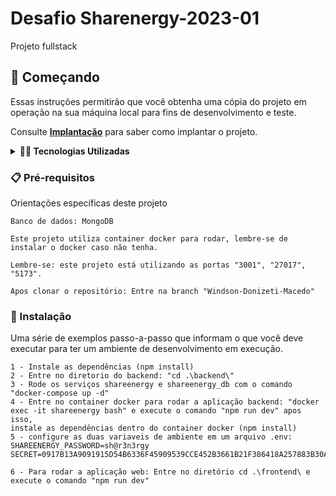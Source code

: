 # Desafio Sharenergy-2023-01

Projeto fullstack

## 🚀 Começando

Essas instruções permitirão que você obtenha uma cópia do projeto em operação na sua máquina local para fins de desenvolvimento e teste.

Consulte **[Implantação](#-implanta%C3%A7%C3%A3o)** para saber como implantar o projeto.

<details>
  <summary><strong>👨‍💻 Tecnologias Utilizadas</strong></summary><br />
 
 * TypeScript
 * Node.js com framework Express
 * React.js: Context API, Hooks
 * MongoDB
 * Tailwind CSS
 * Material-UI
 * Docker
 
 
 </details>


### 📋 Pré-requisitos

Orientações específicas deste projeto

```
Banco de dados: MongoDB

Este projeto utiliza container docker para rodar, lembre-se de instalar o docker caso não tenha.

Lembre-se: este projeto está utilizando as portas "3001", "27017", "5173".

Apos clonar o repositório: Entre na branch "Windson-Donizeti-Macedo"

```

### 🔧 Instalação

Uma série de exemplos passo-a-passo que informam o que você deve executar para ter um ambiente de desenvolvimento em execução.


```
1 - Instale as dependências (npm install)
2 - Entre no diretorio do backend: "cd .\backend\"
3 - Rode os serviços shareenergy e shareenergy_db com o comando "docker-compose up -d"
4 - Entre no container docker para rodar a aplicação backend: "docker exec -it shareenergy bash" e execute o comando "npm run dev" apos isso,
instale as dependências dentro do container docker (npm install)
5 - configure as duas variaveis de ambiente em um arquivo .env:
SHAREENERGY_PASSWORD=sh@r3n3rgy
SECRET=0917B13A9091915D54B6336F45909539CCE452B3661B21F386418A257883B30A

6 - Para rodar a aplicação web: Entre no diretório cd .\frontend\ e execute o comando "npm run dev"
```
